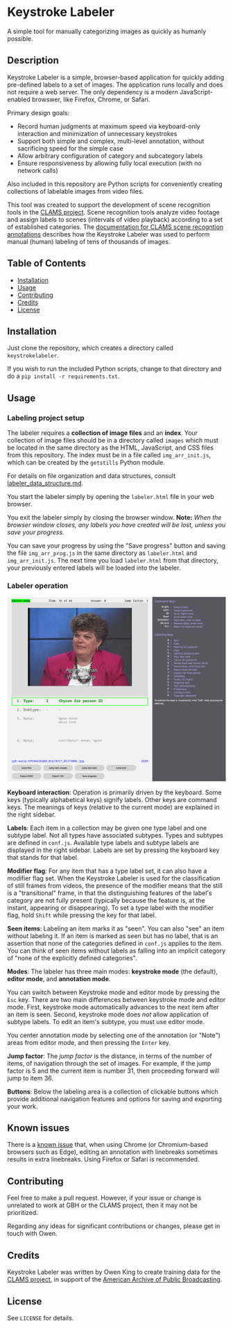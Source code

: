 # Keystroke Labeler
A simple tool for manually categorizing images as quickly as humanly possible.

## Description
Keystroke Labeler is a simple, browser-based application for quickly adding pre-defined labels to a set of images.  The application runs locally and does not require a web server.  The only dependency is a modern JavaScript-enabled browswer, like Firefox, Chrome, or Safari.

Primary design goals:
- Record human judgments at maximum speed via keyboard-only interaction and minimization of unnecessary keystrokes
- Support both simple and complex, multi-level annotation, without sacrificing speed for the simple case
- Allow arbitrary configuration of category and subcategory labels
- Ensure responsiveness by allowing fully local execution (with no network calls)

Also included in this repository are Python scripts for conveniently creating collections of labelable images from video files.  

This tool was created to support the development of scene recognition tools in the [CLAMS project](https://clams.ai/).  Scene recognition tools analyze video footage and assign labels to scenes (intervals of video playback) according to a set of established categories.  The [documentation for CLAMS scene recogntion annotations](https://github.com/clamsproject/aapb-annotations/tree/main/scene-recognition) describes how the Keystroke Labeler was used to perform manual (human) labeling of tens of thousands of images.

## Table of Contents
- [Installation](#installation)
- [Usage](#usage)
- [Contributing](#contributing)
- [Credits](#credits)
- [License](#license)

## Installation

Just clone the repository, which creates a directory called `keystrokelabeler`.

If you wish to run the included Python scripts, change to that directory and do a `pip install -r requirements.txt`.

## Usage

### Labeling project setup

The labeler requires a **collection of image files** and an **index**.  Your collection of image files should be in a directory called `images` which must be located in the same directory as the HTML, JavaScript, and CSS files from this repository.  The index must be in a file called `img_arr_init.js`, which can be created by the `getstills` Python module.

For details on file organization and data structures, consult [labeler_data_structure.md](docs/labeler_data_structure.md). 

You start the labeler simply by opening the `labeler.html` file in your web browser.

You exit the labeler simply by closing the browser window.  **Note:** *When the browser window closes, any labels you have created will be lost, unless you save your progress.*

You can save your progress by using the "Save progress" button and saving the file `img_arr_prog.js` in the same directory as `labeler.html` and `img_arr_init.js`.  The next time you load `labeler.html` from that directory, your previously entered labels will be loaded into the labeler.

### Labeler operation

![screenshot of the Keystroke Labeler interface](/docs/ksl_screenshot.png?raw=true)

**Keyboard interaction**:  Operation is primarily driven by the keyboard.  Some keys (typically alphabetical keys) signify labels.  Other keys are command keys.  The meanings of keys (relative to the current mode) are explained in the right sidebar.  

**Labels**:  Each item in a collection may be given one type label and one subtype label.  Not all types have associated subtypes.  Types and subtypes are defined in `conf.js`.  Available type labels and subtype labels are displayed in the right sidebar.  Labels are set by pressing the keyboard key that stands for that label.

**Modifier flag**:  For any item that has a type label set, it can also have a modifier flag set.  When the Keystroke Labeler is used for the classification of still frames from videos, the presence of the modifier means that the still is a "transitional" frame, in that the distinguishing features of the label's category are not fully present (typically because the feature is, at the instant, appearing or disappearing).  To set a type label with the modifier flag, hold `Shift` while pressing the key for that label.

**Seen items**:  Labeling an item marks it as "seen".  You can also "see" an item without labeling it.  If an item is marked as seen but has no label, that is an assertion that none of the categories defined in `conf.js` applies to the item.  You can think of seen items without labels as falling into an implicit category of "none of the explicitly defined categories".  

**Modes**:  The labeler has three main modes:  **keystroke mode** (the default), **editor mode**, and **annotation mode**.  

You can switch between Keystroke mode and editor mode by pressing the `Esc` key.  There are two main differences between keystroke mode and editor mode.  First, keystroke mode automatically advances to the next item after an item is seen.  Second, keystroke mode does *not* allow application of subtype labels.  To edit an item's subtype, you must use editor mode.  

You center annotation mode by selecting one of the annotation (or "Note") areas from editor mode, and then pressing the `Enter` key.

**Jump factor**:  The *jump factor* is the distance, in terms of the number of items, of navigation through the set of images.  For example, if the jump factor is 5 and the current item is number 31, then proceeding forward will jump to item 36.

**Buttons**:  Below the labeling area is a collection of clickable buttons which provide additional navigation features and options for saving and exporting your work.

## Known issues

There is a [known issue](https://github.com/WGBH-MLA/keystrokelabeler/issues/3) that, when using Chrome (or Chromium-based browsers such as Edge), editing an annotation with linebreaks sometimes results in extra linebreaks.  Using Firefox or Safari is recommended.

## Contributing

Feel free to make a pull request.  However, if your issue or change is unrelated to work at GBH or the CLAMS project, then it may not be prioritized.  

Regarding any ideas for significant contributions or changes, please get in touch with Owen.


## Credits
Keystroke Labeler was written by Owen King to create training data for the [CLAMS project](https://clams.ai/), in support of the [American Archive of Public Broadcasting](https://americanarchive.org/). 


## License
See `LICENSE` for details.

